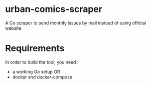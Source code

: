 # urban-comics-scraper

A Go scraper to send monthly issues by mail instead of using official website


# Requirements

In order to build the tool, you need :
- a working Go setup
OR
- docker and docker-compose
